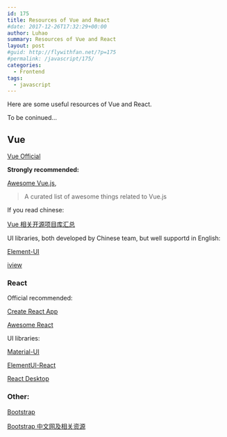 ```yaml
---
id: 175
title: Resources of Vue and React
#date: 2017-12-26T17:32:29+00:00
author: Luhao
summary: Resources of Vue and React
layout: post
#guid: http://flywithfan.net/?p=175
#permalink: /javascript/175/
categories:
  - Frontend
tags:
  - javascript
---
```


Here are some useful resources of Vue and React.

To be coninued&#8230;

## Vue

[Vue Official](https://github.com/vuejs/vue)

**Strongly recommended:**

[Awesome Vue.js](https://github.com/vuejs/awesome-vue),

> A curated list of awesome things related to Vue.js

If you read chinese:

[Vue 相关开源项目库汇总](https://github.com/opendigg/awesome-github-vue)

UI libraries, both developed by Chinese team, but well supportd in English:

[Element-UI](http://element.eleme.io/)

[iview](https://www.iviewui.com/)

### React

Official recommended:

[Create React App](https://github.com/facebook/create-react-app)

[Awesome React](https://github.com/enaqx/awesome-react)

UI libraries:

[Material-UI](https://material.io/guidelines/material-design/introduction.html)

[ElementUI-React](https://eleme.github.io/element-react/#/zh-CN/quick-start)

[React Desktop](http://reactdesktop.js.org/)

### Other:

[Bootstrap](http://www.bootcss.com/)

[Bootstrap 中文网及相关资源](http://www.bootcss.com/)
